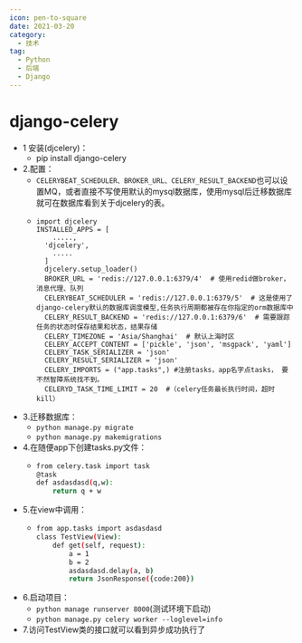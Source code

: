 ```yaml
---
icon: pen-to-square
date: 2021-03-20
category:
  - 技术
tag:
  - Python
  - 后端
  - Django
---
```



# django-celery
* 1 安装(djcelery)：
    * pip install django-celery
* 2.配置：
    * `CELERYBEAT_SCHEDULER、BROKER_URL、CELERY_RESULT_BACKEND`也可以设置MQ，或者直接不写使用默认的mysql数据库，使用mysql后迁移数据库就可在数据库看到关于djcelery的表。
    * ```
      import djcelery
      INSTALLED_APPS = [
          .....,
        'djcelery',
          .....
        ]   
        djcelery.setup_loader()
        BROKER_URL = 'redis://127.0.0.1:6379/4'  # 使用redid做broker，消息代理、队列
        CELERYBEAT_SCHEDULER = 'redis://127.0.0.1:6379/5'  # 这是使用了django-celery默认的数据库调度模型,任务执行周期都被存在你指定的orm数据库中
        CELERY_RESULT_BACKEND = 'redis://127.0.0.1:6379/6'  # 需要跟踪任务的状态时保存结果和状态，结果存储
        CELERY_TIMEZONE = 'Asia/Shanghai'  # 默认上海时区
        CELERY_ACCEPT_CONTENT = ['pickle', 'json', 'msgpack', 'yaml']
        CELERY_TASK_SERIALIZER = 'json'
        CELERY_RESULT_SERIALIZER = 'json'
        CELERY_IMPORTS = ("app.tasks",) #注册tasks，app名字点tasks， 要不然智障系统找不到。
        CELERYD_TASK_TIME_LIMIT = 20  #（celery任务最长执行时间，超时kill）    
        ```
* 3.迁移数据库：
    * `python manage.py migrate`
    * `python manage.py makemigrations`
* 4.在随便app下创建tasks.py文件：
    * ```bash
      from celery.task import task
      @task
      def asdasdasd(q,w):
          return q + w
        ```
* 5.在view中调用：
    * ```bash
      from app.tasks import asdasdasd
      class TestView(View):
          def get(self, request):
              a = 1
              b = 2
              asdasdasd.delay(a, b)
              return JsonResponse({code:200})
        ```
* 6.启动项目：
    * `python manage runserver 8000`(测试环境下启动)
    * `python manage.py celery worker --loglevel=info`
* 7.访问TestView类的接口就可以看到异步成功执行了
